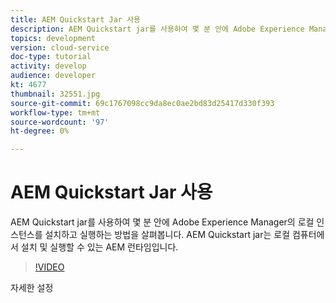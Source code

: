 ```yaml
---
title: AEM Quickstart Jar 사용
description: AEM Quickstart jar를 사용하여 몇 분 안에 Adobe Experience Manager의 로컬 인스턴스를 설치하고 실행하는 방법을 살펴봅니다. AEM Quickstart jar는 로컬 컴퓨터에서 설치 및 실행할 수 있는 AEM 런타임입니다.
topics: development
version: cloud-service
doc-type: tutorial
activity: develop
audience: developer
kt: 4677
thumbnail: 32551.jpg
source-git-commit: 69c1767098cc9da8ec0ae2bd83d25417d330f393
workflow-type: tm+mt
source-wordcount: '97'
ht-degree: 0%

---
```



# AEM Quickstart Jar 사용

AEM Quickstart jar를 사용하여 몇 분 안에 Adobe Experience Manager의 로컬 인스턴스를 설치하고 실행하는 방법을 살펴봅니다. AEM Quickstart jar는 로컬 컴퓨터에서 설치 및 실행할 수 있는 AEM 런타임입니다.

>[!VIDEO](https://video.tv.adobe.com/v/32551/?quality=12&learn=on)

자세한 설정